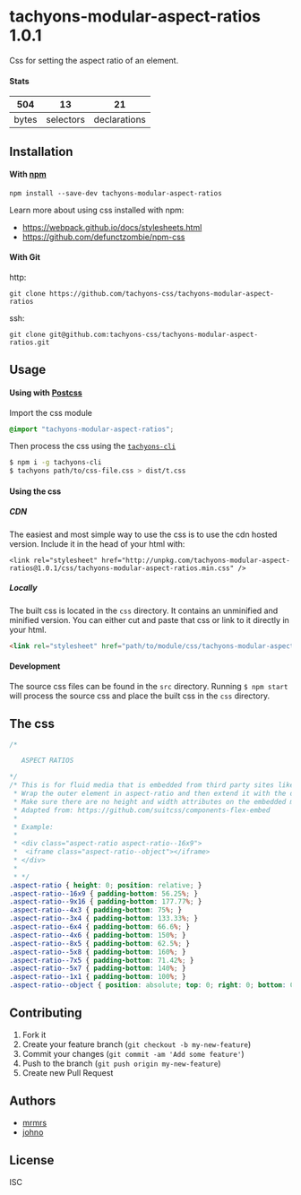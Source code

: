 # tachyons-modular-aspect-ratios 1.0.1

Css for setting the aspect ratio of an element.

#### Stats

504 | 13 | 21
---|---|---
bytes | selectors | declarations

## Installation

#### With [npm](https://npmjs.com)

```
npm install --save-dev tachyons-modular-aspect-ratios
```

Learn more about using css installed with npm:
* https://webpack.github.io/docs/stylesheets.html
* https://github.com/defunctzombie/npm-css

#### With Git

http:
```
git clone https://github.com/tachyons-css/tachyons-modular-aspect-ratios
```

ssh:
```
git clone git@github.com:tachyons-css/tachyons-modular-aspect-ratios.git
```

## Usage

#### Using with [Postcss](https://github.com/postcss/postcss)

Import the css module

```css
@import "tachyons-modular-aspect-ratios";
```

Then process the css using the [`tachyons-cli`](https://github.com/tachyons-css/tachyons-cli)

```sh
$ npm i -g tachyons-cli
$ tachyons path/to/css-file.css > dist/t.css
```

#### Using the css

##### CDN
The easiest and most simple way to use the css is to use the cdn hosted version. Include it in the head of your html with:

```
<link rel="stylesheet" href="http://unpkg.com/tachyons-modular-aspect-ratios@1.0.1/css/tachyons-modular-aspect-ratios.min.css" />
```

##### Locally
The built css is located in the `css` directory. It contains an unminified and minified version.
You can either cut and paste that css or link to it directly in your html.

```html
<link rel="stylesheet" href="path/to/module/css/tachyons-modular-aspect-ratios">
```

#### Development

The source css files can be found in the `src` directory.
Running `$ npm start` will process the source css and place the built css in the `css` directory.

## The css

```css
/*

   ASPECT RATIOS

*/
/* This is for fluid media that is embedded from third party sites like youtube, vimeo etc.
 * Wrap the outer element in aspect-ratio and then extend it with the desired ratio i.e
 * Make sure there are no height and width attributes on the embedded media.
 * Adapted from: https://github.com/suitcss/components-flex-embed
 *
 * Example:
 *
 * <div class="aspect-ratio aspect-ratio--16x9">
 *  <iframe class="aspect-ratio--object"></iframe>
 * </div>
 *
 * */
.aspect-ratio { height: 0; position: relative; }
.aspect-ratio--16x9 { padding-bottom: 56.25%; }
.aspect-ratio--9x16 { padding-bottom: 177.77%; }
.aspect-ratio--4x3 { padding-bottom: 75%; }
.aspect-ratio--3x4 { padding-bottom: 133.33%; }
.aspect-ratio--6x4 { padding-bottom: 66.6%; }
.aspect-ratio--4x6 { padding-bottom: 150%; }
.aspect-ratio--8x5 { padding-bottom: 62.5%; }
.aspect-ratio--5x8 { padding-bottom: 160%; }
.aspect-ratio--7x5 { padding-bottom: 71.42%; }
.aspect-ratio--5x7 { padding-bottom: 140%; }
.aspect-ratio--1x1 { padding-bottom: 100%; }
.aspect-ratio--object { position: absolute; top: 0; right: 0; bottom: 0; left: 0; width: 100%; height: 100%; z-index: 100; }
```

## Contributing

1. Fork it
2. Create your feature branch (`git checkout -b my-new-feature`)
3. Commit your changes (`git commit -am 'Add some feature'`)
4. Push to the branch (`git push origin my-new-feature`)
5. Create new Pull Request

## Authors

* [mrmrs](http://mrmrs.io)
* [johno](http://johnotander.com)

## License

ISC

